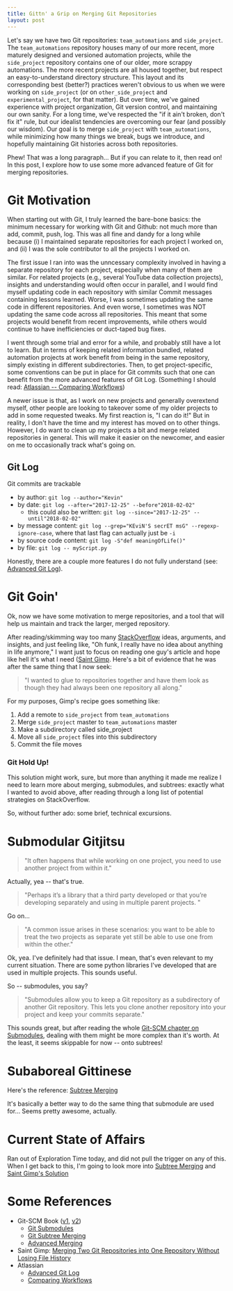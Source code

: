 ```yaml
---
title: Gittn' a Grip on Merging Git Repositories
layout: post
---
```


Let's say we have two Git repositories: `team_automations` and `side_project`.  The `team_automations` repository houses many
of our more recent, more maturely designed and versioned automation projects, while the `side_project` repository
contains one of our older, more scrappy automations. The more recent projects are all housed together, but respect an 
easy-to-understand directory structure.  This layout and its corresponding best (better?) practices weren't obvious to us when we 
were working on `side_project` (or on `other_side_project` and `experimental_project`, for that matter). But over time, we've 
gained experience with project organization, Git version control, and maintaining our own sanity. For a long time, we've respected 
the "if it ain't broken, don't fix it" rule, but our idealist tendencies are overcoming our fear (and possibly our wisdom).  Our goal
is to merge `side_project` with `team_automations`, while minimizing how many things we break, bugs we introduce, and hopefully
maintaining Git histories across both repositories.

Phew!  That was a long paragraph... But if you can relate to it, then read on!  In this post, I explore how to
use some more advanced feature of Git for merging repositories.

# Git Motivation
When starting out with Git, I truly learned the bare-bone basics: the minimum necessary for working with Git and Github:
not much more than add, commit, push, log.  This was all fine and dandy for a long while because (i) I maintained separate
repositories for each project I worked on, and (ii) I was the sole contributor to all the projects I worked on.

The first issue I ran into was the unncessary complexity involved in having a separate repository for each project,
especially when many of them are similar.  For related projects (e.g., several YouTube data collection projects), insights and 
understanding would often occur in parallel, and I would find myself updating code in each repository with similar Commit messages 
containing lessons learned.  Worse, I was sometimes updating the same code in different repositories. And even worse, I sometimes
was NOT updating the same code across all repositories.  This meant that some projects would benefit from recent improvements, 
while others would continue to have inefficiencies or duct-taped bug fixes.  

I went through some trial and error for a while, and probably still have a lot to learn.  But in terms of keeping related information
bundled, related automation projects at work benefit from being in the same repository, simply existing in different 
subdirectories.  Then, to get project-specific, some conventions can be put in place for Git commits such that one can benefit
from the more advanced features of Git Log. (Something I should read: [Atlassian -- Comparing Workflows](https://www.atlassian.com/git/tutorials/comparing-workflows))

A newer issue is that, as I work on new projects and generally overextend myself, other people are looking to takeover 
some of my older projects to add in some requested tweaks. My first reaction is, "I can do it!"  But in reality, I don't have
the time and my interest has moved on to other things.  However, I do want to clean up my projects a bit and merge 
related repositories in general.  This will make it easier on the newcomer, and easier on me to occasionally track what's going
on.  

## Git Log
Git commits are trackable 
* by author: `git log --author="Kevin"`
* by date: `git log --after="2017-12-25" --before"2018-02-02"`
  - this could also be written: `git log --since="2017-12-25" --until"2018-02-02"`
* by message content: `git log --grep="KEviN'S secrET msG" --regexp-ignore-case`, where that
last flag can actually just be `-i`
* by source code content: `git log -S"def meaningOfLife()"`
* by file: `git log -- myScript.py`

Honestly, there are a couple more features I do not fully understand 
(see: [Advanced Git Log](https://www.atlassian.com/git/tutorials/git-log)).

# Git Goin'
Ok, now we have some motivation to merge repositories, and a tool that will help us maintain and track
the larger, merged repository.  

After reading/skimming way too many [StackOverflow](https://stackoverflow.com/questions/1425892/how-do-you-merge-two-git-repositories)
ideas, arguments, and insights, and just feeling like, "Oh
funk, I really have no idea about anything in life anymore," I want just to focus on reading one guy's 
article and hope like hell it's what I need 
([Saint Gimp](https://saintgimp.org/2013/01/22/merging-two-git-repositories-into-one-repository-without-losing-file-history/). Here's 
a bit of evidence that he was after the same thing that I now seek:
> "I wanted to glue to repositories together and have them look as though they had always been one repository all along."

For my purposes, Gimp's recipe goes something like:
1. Add a remote to `side_project` from `team_automations`
2. Merge `side_project` master to `team_automations` master
3. Make a subdirectory called side\_project
4. Move all `side_project` files into this subdirectory
5. Commit the file moves

### Git Hold Up!
This solution might work, sure, but more than anything it made me realize I need to learn more about merging, submodules,
and subtrees:  exactly what I wanted to avoid above, after reading through a long list of potential strategies on 
StackOverflow.  

So, without further ado: some brief, technical excursions.

# Submodular Gitjitsu
> "It often happens that while working on one project, you need to use another project from within it."

Actually, yea -- that's true.

> "Perhaps it’s a library that a third party developed or that you’re developing separately and using in multiple parent projects. "

Go on...

> "A common issue arises in these scenarios: you want to be able to treat the two projects as separate yet still be able to 
> use one from within the other."

Ok, yea.  I've definitely had that issue.  I mean, that's even relevant to my current situation.  There are some python
libraries I've developed that are used in multiple projects.  This sounds useful.  

So -- submodules, you say? 

> "Submodules allow you to keep a Git repository as a subdirectory of another Git repository. This lets you clone 
> another repository into your project and keep your commits separate."

This sounds great, but after reading the whole [Git-SCM chapter on Submodules](https://git-scm.com/book/en/v1/Git-Tools-Submodules),
dealing with them might be more complex than it's worth.  At the least, it seems skippable for now -- onto subtrees!


# Subaboreal Gittinese
Here's the reference: [Subtree Merging](https://git-scm.com/book/en/v1/Git-Tools-Subtree-Merging)

It's basically a better way to do the same thing that submodule are used for... Seems pretty awesome, actually.

# Current State of Affairs
Ran out of Exploration Time today, and did not pull the trigger on any of this.  When I get back to this, I'm going to look 
more into [Subtree Merging](https://git-scm.com/book/en/v1/Git-Tools-Subtree-Merging) and 
[Saint Gimp's Solution](https://saintgimp.org/2013/01/22/merging-two-git-repositories-into-one-repository-without-losing-file-history/)



# Some References
* Git-SCM Book ([v1](https://git-scm.com/book/en/v1/), [v2](https://git-scm.com/book/en/v2))
  - [Git Submodules](https://git-scm.com/book/en/v1/Git-Tools-Submodules)
  - [Git Subtree Merging](https://git-scm.com/book/en/v1/Git-Tools-Subtree-Merging)
  - [Advanced Merging](https://git-scm.com/book/en/v2/Git-Tools-Advanced-Merging)
* Saint Gimp: [Merging Two Git Repositories into One Repository Without Losing File History](https://saintgimp.org/2013/01/22/merging-two-git-repositories-into-one-repository-without-losing-file-history/)
* Atlassian
  - [Advanced Git Log](https://www.atlassian.com/git/tutorials/git-log)
  - [Comparing Workflows](https://www.atlassian.com/git/tutorials/comparing-workflows)
